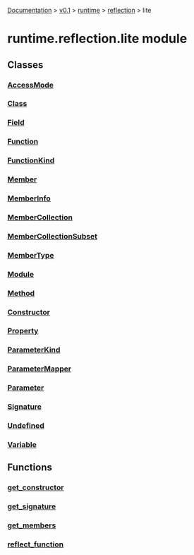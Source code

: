 [Documentation](/docs/documentation.md) >
 [v0.1](/docs/0.1/version.md) >
  [runtime](/docs/0.1/runtime/module.md) >
   [reflection](/docs/0.1/runtime/reflection/module.md) >
    lite

# runtime.reflection.lite module

## Classes

### [AccessMode](access_mode.md)
### [Class](class.md)
### [Field](field.md)
### [Function](function.md)
### [FunctionKind](function_kind.md)
### [Member](member.md)
### [MemberInfo](member_info.md)
### [MemberCollection](member_collection.md)
### [MemberCollectionSubset](member_collection_subset.md)
### [MemberType](member_type.md)
### [Module](_module.md)
### [Method](method.md)
### [Constructor](constructor.md)
### [Property](property.md)
### [ParameterKind](parameter_kind.md)
### [ParameterMapper](parameter_mapper.md)
### [Parameter](parameter.md)
### [Signature](signature.md)
### [Undefined](undefined.md)
### [Variable](variable.md)

## Functions

### [get_constructor](get_constructor.md)
### [get_signature](get_signature.md)
### [get_members](get_members.md)
### [reflect_function](reflect_function.md)

